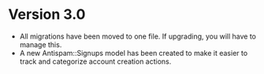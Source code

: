 # Version 3.0

* All migrations have been moved to one file. If upgrading, you will have to manage this.
* A new Antispam::Signups model has been created to make it easier to track and categorize account creation actions.

